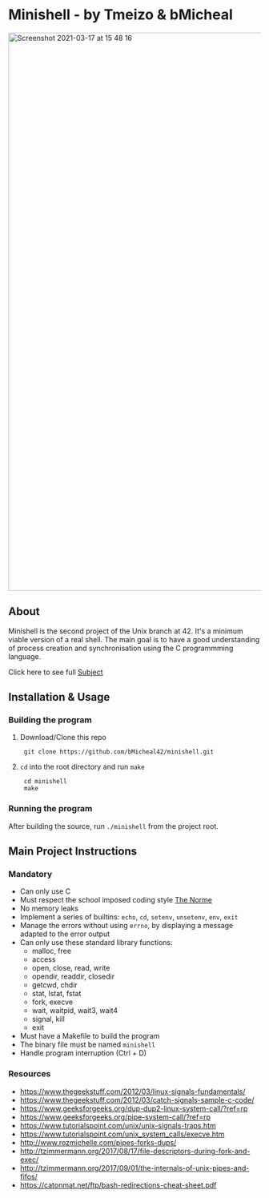# Minishell - by Tmeizo & bMicheal

<img width="1115" alt="Screenshot 2021-03-17 at 15 48 16" src="https://user-images.githubusercontent.com/73602657/111475658-6066bd00-873e-11eb-9c8c-e5cc834f21c9.png">

## About

Minishell is the second project of the Unix branch at 42.
It's a minimum viable version of a real shell.
The main goal is to have a good understanding of process creation and
synchronisation using the C programmming language.

Click here to see full [Subject][1]

## Installation & Usage

### Building the program

1. Download/Clone this repo

        git clone https://github.com/bMicheal42/minishell.git
2. `cd` into the root directory and run `make`

        cd minishell
        make

### Running the program

After building the source, run `./minishell` from the project root.

## Main Project Instructions

### Mandatory

- Can only use C
- Must respect the school imposed coding style [The Norme][2]
- No memory leaks
- Implement a series of builtins: `echo`, `cd`, `setenv`, `unsetenv`, `env`, `exit`
- Manage the errors without using `errno`, by displaying a message adapted
to the error output
- Can only use these standard library functions:
    - malloc, free
    - access
    - open, close, read, write
    - opendir, readdir, closedir
    - getcwd, chdir
    - stat, lstat, fstat
    - fork, execve
    - wait, waitpid, wait3, wait4
    - signal, kill
    - exit
- Must have a Makefile to build the program
- The binary file must be named `minishell`
- Handle program interruption (Ctrl + D)

### Resources

* https://www.thegeekstuff.com/2012/03/linux-signals-fundamentals/
* https://www.thegeekstuff.com/2012/03/catch-signals-sample-c-code/
* https://www.geeksforgeeks.org/dup-dup2-linux-system-call/?ref=rp
* https://www.geeksforgeeks.org/pipe-system-call/?ref=rp
* https://www.tutorialspoint.com/unix/unix-signals-traps.htm
* https://www.tutorialspoint.com/unix_system_calls/execve.htm
* http://www.rozmichelle.com/pipes-forks-dups/
* http://tzimmermann.org/2017/08/17/file-descriptors-during-fork-and-exec/
* http://tzimmermann.org/2017/09/01/the-internals-of-unix-pipes-and-fifos/
* https://catonmat.net/ftp/bash-redirections-cheat-sheet.pdf


[1]: https://github.com/bMicheal42/minishell/blob/main/minishell.en.pdf
[2]: https://github.com/bMicheal42/minishell/blob/main/norme.en.pdf

